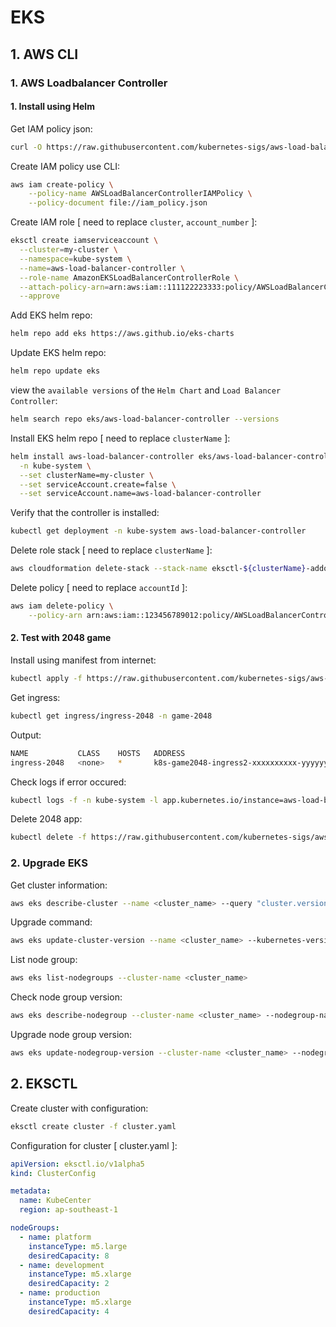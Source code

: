 # EKS

## 1. AWS CLI
### 1. AWS Loadbalancer Controller
#### 1. Install using Helm

Get IAM policy json:
```bash
curl -O https://raw.githubusercontent.com/kubernetes-sigs/aws-load-balancer-controller/v2.7.2/docs/install/iam_policy.json
```

Create IAM policy use CLI:
```bash
aws iam create-policy \
    --policy-name AWSLoadBalancerControllerIAMPolicy \
    --policy-document file://iam_policy.json
```

Create IAM role [ need to replace `cluster`, `account_number` ]:
```bash
eksctl create iamserviceaccount \
  --cluster=my-cluster \
  --namespace=kube-system \
  --name=aws-load-balancer-controller \
  --role-name AmazonEKSLoadBalancerControllerRole \
  --attach-policy-arn=arn:aws:iam::111122223333:policy/AWSLoadBalancerControllerIAMPolicy \
  --approve
```

Add EKS helm repo:
```bash
helm repo add eks https://aws.github.io/eks-charts
```

Update EKS helm repo:
```bash
helm repo update eks
```

view the `available versions` of the `Helm Chart` and `Load Balancer Controller`:
```bash
helm search repo eks/aws-load-balancer-controller --versions
```

Install EKS helm repo [ need to replace `clusterName` ]:
```bash
helm install aws-load-balancer-controller eks/aws-load-balancer-controller \
  -n kube-system \
  --set clusterName=my-cluster \
  --set serviceAccount.create=false \
  --set serviceAccount.name=aws-load-balancer-controller 
```

Verify that the controller is installed:
```bash
kubectl get deployment -n kube-system aws-load-balancer-controller
```

Delete role stack [ need to replace `clusterName` ]:
```bash
aws cloudformation delete-stack --stack-name eksctl-${clusterName}-addon-iamserviceaccount-kube-system-aws-load-balancer-controller
```

Delete policy [ need to replace `accountId` ]:
```bash
aws iam delete-policy \
    --policy-arn arn:aws:iam::123456789012:policy/AWSLoadBalancerControllerIAMPolicy
```
#### 2. Test with 2048 game
Install using manifest from internet:
```bash
kubectl apply -f https://raw.githubusercontent.com/kubernetes-sigs/aws-load-balancer-controller/v2.7.2/docs/examples/2048/2048_full.yaml
```

Get ingress:
```bash
kubectl get ingress/ingress-2048 -n game-2048
```
Output:
```bash
NAME           CLASS    HOSTS   ADDRESS                                                                   PORTS   AGE
ingress-2048   <none>   *       k8s-game2048-ingress2-xxxxxxxxxx-yyyyyyyyyy.region-code.elb.amazonaws.com   80      5m25s
```

Check logs if error occured:
```bash
kubectl logs -f -n kube-system -l app.kubernetes.io/instance=aws-load-balancer-controller
```

Delete 2048 app:
```bash
kubectl delete -f https://raw.githubusercontent.com/kubernetes-sigs/aws-load-balancer-controller/v2.7.2/docs/examples/2048/2048_full.yaml
```

### 2. Upgrade EKS
Get cluster information:
```bash
aws eks describe-cluster --name <cluster_name> --query "cluster.version"
```

Upgrade command:
```bash
aws eks update-cluster-version --name <cluster_name> --kubernetes-version <new_version>
```

List node group:
```bash
aws eks list-nodegroups --cluster-name <cluster_name>
```

Check node group version:
```bash
aws eks describe-nodegroup --cluster-name <cluster_name> --nodegroup-name <nodegroup_name> --query "nodegroup.version"
```

Upgrade node group version:
```bash
aws eks update-nodegroup-version --cluster-name <cluster_name> --nodegroup-name <nodegroup_name> --version <new_version>
```

## 2. EKSCTL
Create cluster with configuration:
```bash
eksctl create cluster -f cluster.yaml
```

Configuration for cluster [ cluster.yaml ]:
```yaml
apiVersion: eksctl.io/v1alpha5
kind: ClusterConfig

metadata:
  name: KubeCenter
  region: ap-southeast-1

nodeGroups:
  - name: platform
    instanceType: m5.large
    desiredCapacity: 8
  - name: development
    instanceType: m5.xlarge
    desiredCapacity: 2
  - name: production
    instanceType: m5.xlarge
    desiredCapacity: 4
```

